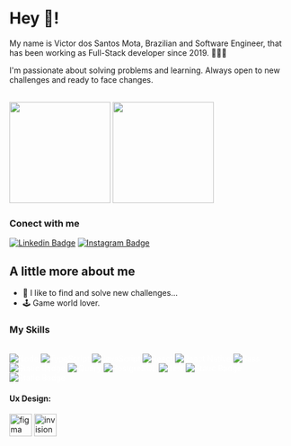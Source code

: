 # Hey 👋!

My name is Victor dos Santos Mota, Brazilian and Software Engineer, that has been working as Full-Stack developer since 2019.  👨🏼‍💻

I'm passionate about solving problems and learning. Always open to new challenges and ready to face changes.

<br/>
<div>
  <img height="180em" src="https://github-readme-stats.vercel.app/api?username=VictorMota10&show_icons=true&theme=dark&include_all_commits=true&count_private=true"/>
  <img height="180em" src="https://github-readme-stats.vercel.app/api/top-langs/?username=VictorMota10&layout=compact&langs_count=7&theme=dark"  data-canonical-src="https://github-readme-stats.vercel.app/api/top-langs/?username=Renatohigor&layout=compact&langs_count=7&theme=dark"/>
</div>

### Conect with me

[![Linkedin Badge](https://img.shields.io/badge/-LinkedIn-blue?style=flat-square&logo=Linkedin&logoColor=white&link=https://www.linkedin.com/in/victor-dos-santos-mota-a71180193/)](https://www.linkedin.com/in/victor-dos-santos-mota-a71180193/) [![Instagram Badge](https://img.shields.io/badge/-Instagram-violet?style=flat-square&logo=Instagram&logoColor=white&link=https://www.instagram.comhttps://www.instagram.com/motavic_/)](https://www.instagram.com/motavic_/)
<br/>
## A little more about me
 - 🚀 I like to find and solve new challenges...
 - 🕹️  Game world lover.

### My Skills
<div style="display: inline_block; color: white;"><br>
  <img alt="Node" src="https://img.shields.io/badge/Node.js-43853D?style=for-the-badge&logo=node.js&logoColor=white" />
  <img alt="TypeScript" src="https://img.shields.io/badge/TypeScript-007ACC?style=for-the-badge&logo=typescript&logoColor=white" />
  <img alt="JavaScript" src="https://img.shields.io/badge/JavaScript-fcba03?style=for-the-badge&logo=javascript&logoColor=white" />
  <img alt="React" src="https://img.shields.io/badge/React-20232A?style=for-the-badge&logo=react&logoColor=61DAFB" />
  <img alt="React Native" src="https://img.shields.io/badge/React Native-20232A?style=for-the-badge&logo=react&logoColor=61DAFB" />
  <img alt="Sass" src="https://img.shields.io/badge/Sass-242424?style=for-the-badge&logo=sass&logoColor=d44a48">
  <img alt="Static Badge" src="https://img.shields.io/badge/Styled%20Components-242424?style=for-the-badge&logo=styledComponents">
  <img alt="jQuery" src="https://img.shields.io/badge/jQuery-0769AD?style=for-the-badge&logo=jquery&logoColor=white" />
  <img alt="PostgreSQL" src="https://img.shields.io/badge/PostgreSQL-316192?style=for-the-badge&logo=postgresql&logoColor=white" />
  <img alt="Jest" src="https://img.shields.io/badge/Jest-f5605d?style=for-the-badge&logo=jest&logoColor=white" />
  <img alt="Static Badge" src="https://img.shields.io/badge/Cypress-242424?style=for-the-badge&logo=cypress&logoColor=387d27">
  <img alt="Static Badge" src="https://img.shields.io/badge/Docker-09419c?style=for-the-badge&logo=docker">
</div>

#### Ux Design:
<a target="_blank" rel="noopener noreferrer" href="https://camo.githubusercontent.com/d665435625c7b27b5616f4a59fd34de958c7ec69a7c15a73f1f7df9c4d29abc0/68747470733a2f2f63646e2e69636f6e2d69636f6e732e636f6d2f69636f6e73322f323130382f504e472f3531322f6a6176617363726970745f69636f6e5f3133303930302e706e67"><img src="https://upload.wikimedia.org/wikipedia/commons/3/33/Figma-logo.svg" alt="figma" width="40" height="40" data-canonical-src="https://upload.wikimedia.org/wikipedia/commons/3/33/Figma-logo.svg" style="max-width:100%;"></a>
<a target="_blank" rel="noopener noreferrer" href="https://camo.githubusercontent.com/d665435625c7b27b5616f4a59fd34de958c7ec69a7c15a73f1f7df9c4d29abc0/68747470733a2f2f63646e2e69636f6e2d69636f6e732e636f6d2f69636f6e73322f323130382f504e472f3531322f6a6176617363726970745f69636f6e5f3133303930302e706e67"><img src="https://brandslogos.com/wp-content/uploads/images/large/invision-logo.png" alt="invision" width="40" height="40" data-canonical-src="https://brandslogos.com/wp-content/uploads/images/large/invision-logo.png" style="max-width:100%;"></a>

